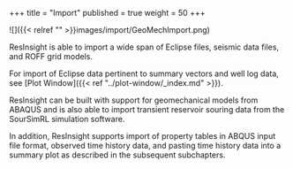 +++
title = "Import"
published = true
weight = 50
+++


![]({{< relref "" >}}images/import/GeoMechImport.png)

ResInsight is able to import a wide span of Eclipse files, seismic data files, and ROFF grid models.

For import of Eclipse data pertinent to summary vectors and well log data, see [Plot Window]({{< ref "../plot-window/_index.md" >}}).

ResInsight can be built with support for geomechanical models from ABAQUS and is also able to import 
transient reservoir souring data from the SourSimRL simulation software.

In addition, ResInsight supports import of property tables in ABQUS input file format, observed time history data, and pasting time history data into a summary plot as described in the subsequent subchapters.
